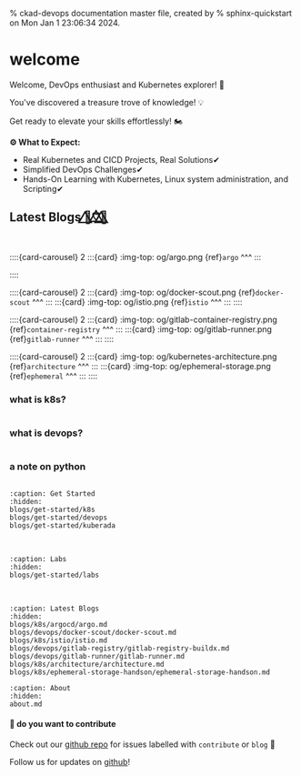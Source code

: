 % ckad-devops documentation master file, created by
% sphinx-quickstart on Mon Jan  1 23:06:34 2024.

# welcome

Welcome, DevOps enthusiast and Kubernetes explorer! 🚀

You've discovered a treasure trove of knowledge! 💡

Get ready to elevate your skills effortlessly! 🏍️



**⚙️ What to Expect:**

- Real Kubernetes and CICD Projects, Real Solutions✔
- Simplified DevOps Challenges✔
- Hands-On Learning with Kubernetes, Linux system administration, and Scripting✔


<!-- :::{card} 
:link-type: ref
:img-top: og/architecture.png
:shadow: lg
:margin: 5
:width: 75%
:text-align: center
{ref}`architecture`
+++
:::

:::{card} 
:link-type: ref
:img-top: og/architecture.png
:shadow: lg
:margin: 5
:width: 75%
:text-align: center
{ref}`architecture`
+++
::: -->



<!-- <img src="https://api.thegreenwebfoundation.org/greencheckimage/kuberada.devtechops.dev?nocache=true" alt="This website is hosted Green - checked by thegreenwebfoundation.org"> -->

## Latest Blogs 🦋⃤♡⃤🌈⃤

</br>

::::{card-carousel} 2
:::{card}
:img-top: og/argo.png
{ref}`argo`
^^^
:::

::::


::::{card-carousel} 2
:::{card}
:img-top: og/docker-scout.png
{ref}`docker-scout`
^^^
:::
:::{card}
:img-top: og/istio.png
{ref}`istio`
^^^
:::
::::

::::{card-carousel} 2
:::{card}
:img-top: og/gitlab-container-registry.png
{ref}`container-registry`
^^^
:::
:::{card}
:img-top: og/gitlab-runner.png
{ref}`gitlab-runner`
^^^
:::
::::

::::{card-carousel} 2
:::{card}
:img-top: og/kubernetes-architecture.png
{ref}`architecture`
^^^
:::
:::{card}
:img-top: og/ephemeral-storage.png
{ref}`ephemeral`
^^^
:::
::::


### what is k8s?

```{include} blogs/snippets/what-is-k8s.md
```


### what is devops?

```{include} blogs/snippets/what-is-devops.md
```

### a note on python

```{include} blogs/snippets/python-and-devops.md
```


```{toctree}
:caption: Get Started
:hidden:
blogs/get-started/k8s
blogs/get-started/devops
blogs/get-started/kuberada

```

<!-- ```{toctree}
:caption: Blogs by Domains
:hidden:
blogs/ckad/ckad-collection
blogs/devops/devops-collection
``` -->

</br>

```{toctree}
:caption: Labs
:hidden:
blogs/get-started/labs
```

</br>


```{toctree}
:caption: Latest Blogs
:hidden:
blogs/k8s/argocd/argo.md
blogs/devops/docker-scout/docker-scout.md
blogs/k8s/istio/istio.md
blogs/devops/gitlab-registry/gitlab-registry-buildx.md
blogs/devops/gitlab-runner/gitlab-runner.md
blogs/k8s/architecture/architecture.md
blogs/k8s/ephemeral-storage-handson/ephemeral-storage-handson.md
```

<!-- </br>

```{toctree}
:hidden:
blogs/authors/gulcan.md
``` -->


```{toctree}
:caption: About
:hidden:
about.md

```

#### **🙌 do you want to contribute** 

Check out our [github repo](https://github.com/colossus06/kuberada-blog) for issues labelled with `contribute` or `blog` 🧱

Follow us for updates on [github](https://github.com/colossus06)!

<!-- ```{admonition} Estimated completion
  1 April
``` -->

